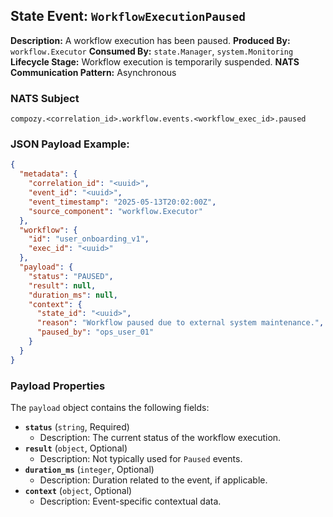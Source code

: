 ## State Event: `WorkflowExecutionPaused`

**Description:** A workflow execution has been paused.
**Produced By:** `workflow.Executor`
**Consumed By:** `state.Manager`, `system.Monitoring`
**Lifecycle Stage:** Workflow execution is temporarily suspended.
**NATS Communication Pattern:** Asynchronous

### NATS Subject

`compozy.<correlation_id>.workflow.events.<workflow_exec_id>.paused`

### JSON Payload Example:

```json
{
  "metadata": {
    "correlation_id": "<uuid>",
    "event_id": "<uuid>",
    "event_timestamp": "2025-05-13T20:02:00Z",
    "source_component": "workflow.Executor"
  },
  "workflow": {
    "id": "user_onboarding_v1",
    "exec_id": "<uuid>"
  },
  "payload": {
    "status": "PAUSED",
    "result": null,
    "duration_ms": null,
    "context": {
      "state_id": "<uuid>",
      "reason": "Workflow paused due to external system maintenance.",
      "paused_by": "ops_user_01"
    }
  }
}
```

### Payload Properties

The `payload` object contains the following fields:
-   **`status`** (`string`, Required)
    -   Description: The current status of the workflow execution.
-   **`result`** (`object`, Optional)
    -   Description: Not typically used for `Paused` events.
-   **`duration_ms`** (`integer`, Optional)
    -   Description: Duration related to the event, if applicable.
-   **`context`** (`object`, Optional)
    -   Description: Event-specific contextual data.
